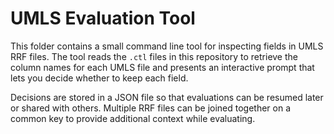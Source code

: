 # UMLS Evaluation Tool

This folder contains a small command line tool for inspecting fields
in UMLS RRF files.  The tool reads the `.ctl` files in this repository to
retrieve the column names for each UMLS file and presents an interactive
prompt that lets you decide whether to keep each field.

Decisions are stored in a JSON file so that evaluations can be resumed
later or shared with others.  Multiple RRF files can be joined together
on a common key to provide additional context while evaluating.
